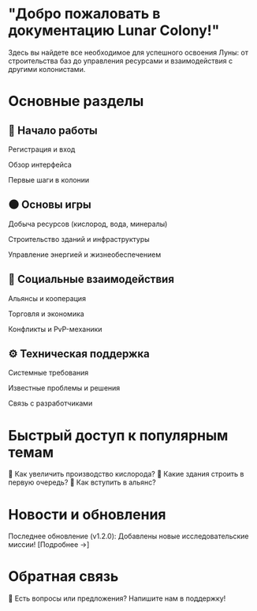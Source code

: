 # "Добро пожаловать в документацию Lunar Colony!"
Здесь вы найдете все необходимое для успешного освоения Луны: от строительства баз до управления ресурсами и взаимодействия с другими колонистами.

# Основные разделы
## 🚀 Начало работы
Регистрация и вход

Обзор интерфейса

Первые шаги в колонии

## 🌑 Основы игры
Добыча ресурсов (кислород, вода, минералы)

Строительство зданий и инфраструктуры

Управление энергией и жизнеобеспечением

## 👥 Социальные взаимодействия
Альянсы и кооперация

Торговля и экономика

Конфликты и PvP-механики

## ⚙️ Техническая поддержка
Системные требования

Известные проблемы и решения

Связь с разработчиками

# Быстрый доступ к популярным темам
🔹 Как увеличить производство кислорода?
🔹 Какие здания строить в первую очередь?
🔹 Как вступить в альянс?

# Новости и обновления
Последнее обновление (v1.2.0): Добавлены новые исследовательские миссии! [Подробнее →]

# Обратная связь
📩 Есть вопросы или предложения? Напишите нам в поддержку!